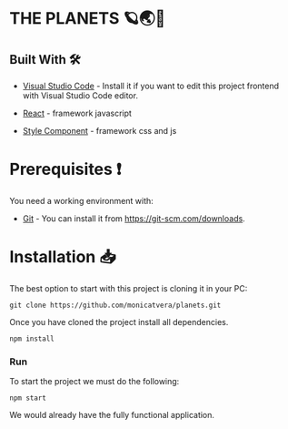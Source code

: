 # THE PLANETS 🪐🌏🌌


## Built With 🛠️

* [Visual Studio Code](https://code.visualstudio.com/) - Install it if you want to edit this project frontend with Visual Studio Code editor.

* [React](https://es.reactjs.org/) - framework javascript
* [Style Component](https://styled-components.com/) - framework css and js



# Prerequisites ❗
You need a working environment with:
* [Git](https://git-scm.com) - You can install it from https://git-scm.com/downloads.


# Installation 📥
The best option to start with this project is cloning it in your PC:

```
git clone https://github.com/monicatvera/planets.git
```


Once you have cloned the project install all dependencies.

```
npm install
```



### Run

To start the project we must do the following:

```
npm start
```

We would already have the fully functional application.
